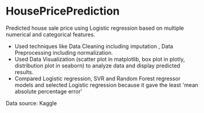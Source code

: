 # HousePricePrediction 
Predicted house sale price using Logistic regression based on multiple numerical and categorical features.
* Used techniques like Data Cleaning including imputation , Data Preprocessing including normalization.
* Used Data Visualization (scatter plot in matplotlib, box plot in plotly, distribution plot in seaborn)  to analyze data and display predicted results.
* Compared Logistic regression, SVR and Random Forest regressor models and selected Logistic regression because it gave the least 'mean absolute percentage error'

Data source: Kaggle
